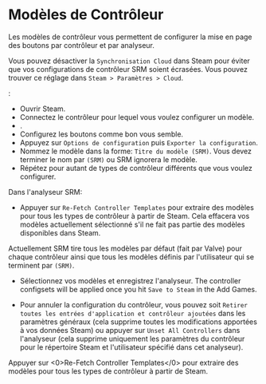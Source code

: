 # Modèles de Contrôleur
Les modèles de contrôleur vous permettent de configurer la mise en page des boutons par contrôleur et par analyseur.

Vous pouvez désactiver la `Synchronisation Cloud` dans Steam pour éviter que vos configurations de contrôleur SRM soient écrasées. Vous pouvez trouver ce réglage dans `Steam > Paramètres > Cloud`.

:
* Ouvrir Steam.
* Connectez le contrôleur pour lequel vous voulez configurer un modèle.
* .
* Configurez les boutons comme bon vous semble.
* Appuyez sur `Options de configuration` puis `Exporter la configuration`.
* Nommez le modèle dans la forme: `Titre du modèle (SRM)`. Vous devez terminer le nom par `(SRM)` ou SRM ignorera le modèle.
* Répétez pour autant de types de contrôleur différents que vous voulez configurer.

Dans l'analyseur SRM:
* Appuyer sur `Re-Fetch Controller Templates` pour extraire des modèles pour tous les types de contrôleur à partir de Steam. Cela effacera vos modèles actuellement sélectionné s'il ne fait pas partie des modèles disponibles dans Steam.

Actuellement SRM tire tous les modèles par défaut (fait par Valve) pour chaque contrôleur ainsi que tous les modèles définis par l'utilisateur qui se terminent par `(SRM)`.

* Sélectionnez vos modèles et enregistrez l'analyseur. The controller configsets will be applied once you hit `Save to Steam` in the Add Games.

* Pour annuler la configuration du contrôleur, vous pouvez soit `Retirer toutes les entrées d'application et contrôleur ajoutées` dans les paramètres généraux (cela supprime toutes les modifications apportées à vos données Steam) ou appuyer sur `Unset All Controllers` dans l'analyseur (cela supprime uniquement les paramètres du contrôleur pour le répertoire Steam et l'utilisateur spécifié dans cet analyseur).

Appuyer sur <0>Re-Fetch Controller Templates</0> pour extraire des modèles pour tous les types de contrôleur à partir de Steam.


